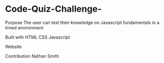 # Code-Quiz-Challenge-

Purpose
The user can test their knowledge on Javascript fundamentals in a timed environment

Built with
HTML
CSS
Javascript

Website

Contribution
Nathan Smith 
